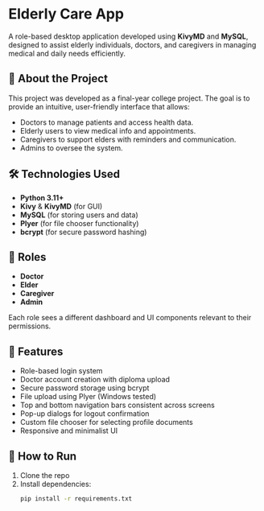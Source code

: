 # Elderly Care App

A role-based desktop application developed using **KivyMD** and **MySQL**, designed to assist elderly individuals, doctors, and caregivers in managing medical and daily needs efficiently.

## 🧠 About the Project

This project was developed as a final-year college project. The goal is to provide an intuitive, user-friendly interface that allows:

- Doctors to manage patients and access health data.
- Elderly users to view medical info and appointments.
- Caregivers to support elders with reminders and communication.
- Admins to oversee the system.

## 🛠️ Technologies Used

- **Python 3.11+**
- **Kivy** & **KivyMD** (for GUI)
- **MySQL** (for storing users and data)
- **Plyer** (for file chooser functionality)
- **bcrypt** (for secure password hashing)

## 🔐 Roles

- **Doctor**
- **Elder**
- **Caregiver**
- **Admin**

Each role sees a different dashboard and UI components relevant to their permissions.

## 🚀 Features

- Role-based login system
- Doctor account creation with diploma upload
- Secure password storage using bcrypt
- File upload using Plyer (Windows tested)
- Top and bottom navigation bars consistent across screens
- Pop-up dialogs for logout confirmation
- Custom file chooser for selecting profile documents
- Responsive and minimalist UI

## 🧪 How to Run

1. Clone the repo
2. Install dependencies:
   ```bash
   pip install -r requirements.txt
   ```
